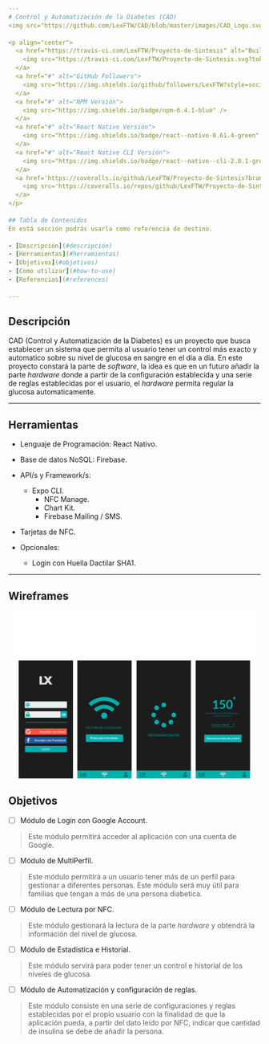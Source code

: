 ```yaml
---
# Control y Automatización de la Diabetes (CAD)
<img src="https://github.com/LexFTW/CAD/blob/master/images/CAD_Logo.svg" width="20%"/>

<p align="center">
  <a href="https://travis-ci.com/LexFTW/Proyecto-de-Sintesis" alt="Build">
    <img src="https://travis-ci.com/LexFTW/Proyecto-de-Sintesis.svg?token=MqDraeHyBKs8z6NLK61F&branch=master" />
  </a>
  <a href="#" alt="GitHub Followers">
    <img src="https://img.shields.io/github/followers/LexFTW?style=social" />
  </a>
  <a href="#" alt="NPM Versión">
    <img src="https://img.shields.io/badge/npm-6.4.1-blue" />
  </a>
  <a href="#" alt="React Native Versión">
    <img src="https://img.shields.io/badge/react--native-0.61.4-green" />
  </a>
  <a href="#" alt="React Native CLI Versión">
    <img src="https://img.shields.io/badge/react--native--cli-2.0.1-green" />
  </a>
  <a href='https://coveralls.io/github/LexFTW/Proyecto-de-Sintesis?branch=master'>
    <img src='https://coveralls.io/repos/github/LexFTW/Proyecto-de-Sintesis/badge.svg?branch=master' alt='Coverage Status' />
  </a>
</p>

## Tabla de Contenidos
En está sección podrás usarla como referencia de destino.

- [Descripción](#descripción)
- [Herramientas](#herramientas)
- [Objetivos](#objetivos)
- [Como utilizar](#how-to-use)
- [Referencias](#references)

---
```


## Descripción
CAD (Control y Automatización de la Diabetes) es un proyecto que busca establecer un sistema que permita al usuario tener un control más exacto y automatico sobre su nivel de glucosa en sangre en el día a día. En este proyecto constará la parte de *software*, la idea es que en un futuro añadir la parte *hardware* donde a partir de la configuración establecida y una serie de reglas establecidas por el usuario, el *hardware* permita regular la glucosa automaticamente.

---

## Herramientas
- Lenguaje de Programación: React Nativo.
- Base de datos NoSQL: Firebase.
- API/s y Framework/s: 
  - Expo CLI.
	- NFC Manage.
	- Chart Kit.
	- Firebase Mailing / SMS.
- Tarjetas de NFC.

- Opcionales:
	- Login con Huella Dactilar SHA1.

---
## Wireframes
<img src="https://github.com/LexFTW/CAD/blob/master/images/Wireframe.png" />

## Objetivos
- [ ] Módulo de Login con Google Account.
> Este módulo permitirá acceder al aplicación con una cuenta de Google.

- [ ] Módulo de MultiPerfil.
> Este módulo permitirá a un usuario tener más de un perfil para gestionar a diferentes personas. Este módulo será muy útil para familias que tengan a más de una persona diabetica.

- [ ] Módulo de Lectura por NFC.
> Este módulo gestionará la lectura de la parte *hardware* y obtendrá la información del nivel de glucosa.

- [ ] Módulo de Estadistica e Historial.
> Este módulo servirá para poder tener un control e historial de los niveles de glucosa.

- [ ] Módulo de Automatización y configuración de reglas.
> Este módulo consiste en una serie de configuraciones y reglas establecidas por el propio usuario con la finalidad de que la aplicación pueda, a partir del dato leído por NFC, indicar que cantidad de insulina se debe de añadir la persona.
